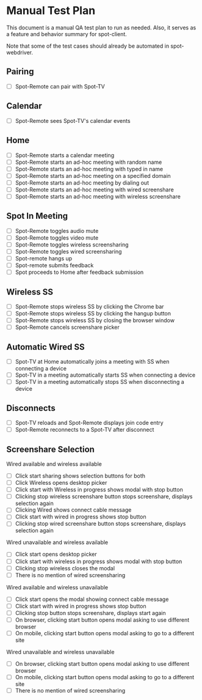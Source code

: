 # Manual Test Plan

This document is a manual QA test plan to run as needed. Also, it serves as a feature and behavior summary for spot-client.

Note that some of the test cases should already be automated in spot-webdriver.

Pairing
------
- [ ] Spot-Remote can pair with Spot-TV

Calendar
------
- [ ] Spot-Remote sees Spot-TV's calendar events

Home
------
- [ ] Spot-Remote starts a calendar meeting
- [ ] Spot-Remote starts an ad-hoc meeting with random name
- [ ] Spot-Remote starts an ad-hoc meeting with typed in name
- [ ] Spot-Remote starts an ad-hoc meeting on a specified domain
- [ ] Spot-Remote starts an ad-hoc meeting by dialing out
- [ ] Spot-Remote starts an ad-hoc meeting with wired screenshare
- [ ] Spot-Remote starts an ad-hoc meeting with wireless screenshare

Spot In Meeting
------
- [ ] Spot-Remote toggles audio mute
- [ ] Spot-Remote toggles video mute
- [ ] Spot-Remote toggles wireless screensharing
- [ ] Spot-Remote toggles wired screensharing
- [ ] Spot-remote hangs up
- [ ] Spot-remote submits feedback
- [ ] Spot proceeds to Home after feedback submission

Wireless SS
------
- [ ] Spot-Remote stops wireless SS by clicking the Chrome bar
- [ ] Spot-Remote stops wireless SS by clicking the hangup button
- [ ] Spot-Remote stops wireless SS by closing the browser window
- [ ] Spot-Remote cancels screenshare picker

Automatic Wired SS
------
- [ ] Spot-TV at Home automatically joins a meeting with SS when connecting a device
- [ ] Spot-TV in a meeting automatically starts SS when connecting a device
- [ ] Spot-TV in a meeting automatically stops SS when disconnecting a device

Disconnects
------
- [ ] Spot-TV reloads and Spot-Remote displays join code entry
- [ ] Spot-Remote reconnects to a Spot-TV after disconnect

Screenshare Selection
------
Wired available and wireless available
- [ ] Click start sharing shows selection buttons for both
- [ ] Click Wireless opens desktop picker
- [ ] Click start with Wireless in progress shows modal with stop button
- [ ] Clicking stop wireless screenshare button stops screenshare, displays selection again  
- [ ] Clicking Wired shows connect cable message
- [ ] Click start with wired in progress shows stop button
- [ ] Clicking stop wired screenshare button stops screenshare, displays selection again

Wired unavailable and wireless available
- [ ] Click start opens desktop picker
- [ ] Click start with wireless in progress shows modal with stop button
- [ ] Clicking stop wireless closes the modal
- [ ] There is no mention of wired screensharing

Wired available and wireless unavailable
- [ ] Click start opens the modal showing connect cable message
- [ ] Click start with wired in progress shows stop button
- [ ] Clicking stop button stops screenshare, displays start again
- [ ] On browser, clicking start button opens modal asking to use different browser
- [ ] On mobile, clicking start button opens modal asking to go to a different site

Wired unavailable and wireless unavailable
- [ ] On browser, clicking start button opens modal asking to use different browser
- [ ] On mobile, clicking start button opens modal asking to go to a different site
- [ ] There is no mention of wired screensharing
